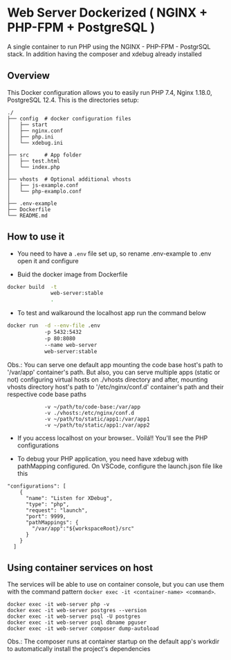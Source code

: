# Web Server Dockerized ( NGINX + PHP-FPM + PostgreSQL )

A single container to run PHP using the NGINX - PHP-FPM - PostgrSQL stack. In addition having the composer and xdebug already installed

## Overview

This Docker configuration allows you to easily run PHP 7.4, Nginx 1.18.0, PostgreSQL 12.4. This is the directories setup:

```
./
├── config  # docker configuration files
│   ├── start
│   ├── nginx.conf
│   ├── php.ini
│   └── xdebug.ini
│
├── src     # App folder
│   ├── test.html
│   └── index.php
│
├── vhosts  # Optional additional vhosts
│   ├── js-example.conf
│   └── php-examplo.conf
│
├── .env-example
├── Dockerfile
└── README.md
```

## How to use it

- You need to have a `.env` file set up, so rename .env-example to .env open it and configure

- Buid the docker image from Dockerfile

```bash
docker build  -t
              web-server:stable
              .
```
- To test and walkaround the localhost app run the command below

```bash
docker run  -d --env-file .env
            -p 5432:5432
            -p 80:8080
            --name web-server
            web-server:stable
```

Obs.: You can serve one default app mounting the code base host's path to '/var/app' container's path. But also, you can serve multiple apps (static or not) configuring virtual hosts on ./vhosts directory and after, mounting vhosts directory host's path to '/etc/nginx/conf.d' container's path and their respective code base paths

```
            -v ~/path/to/code-base:/var/app
            -v ./vhosts:/etc/nginx/conf.d
            -v ~/path/to/static/app1:/var/app1
            -v ~/path/to/static/app1:/var/app2
```

- If you access localhost on your browser.. Voilá!! You'll see the PHP configurations

- To debug your PHP application, you need have xdebug with pathMapping configured. On VSCode, configure the launch.json file like this

```
"configurations": [
    {
      "name": "Listen for XDebug",
      "type": "php",
      "request": "launch",
      "port": 9999,
      "pathMappings": {
        "/var/app":"${workspaceRoot}/src"
      }
    }
  ]
```

## Using container services on host

The services will be able to use on container console, but you can use them with the command pattern `docker exec -it <container-name> <command>`.

```
docker exec -it web-server php -v
docker exec -it web-server postgres --version
docker exec -it web-server psql -U postgres
docker exec -it web-server psql dbname pguser
docker exec -it web-server composer dump-autoload
```

Obs.: The composer runs at container startup on the default app's workdir to automatically install the project's dependencies